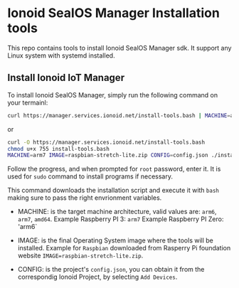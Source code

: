 # Ionoid SealOS Manager Installation tools

This repo contains tools to install Ionoid SealOS Manager sdk. It
support any Linux system with systemd installed.


## Install Ionoid IoT Manager

To install Ionoid SealOS Manager, simply run the following command
on your termainl:

```bash
curl https://manager.services.ionoid.net/install-tools.bash | MACHINE=arm7 IMAGE=raspbian-stretch-lite.zip CONFIG=config.json bash
```

or

```bash
curl -O https://manager.services.ionoid.net/install-tools.bash
chmod u+x 755 install-tools.bash
MACHINE=arm7 IMAGE=raspbian-stretch-lite.zip CONFIG=config.json ./install-tools.bash
```


Follow the progress, and when prompted for `root` password, enter it.
It is used for `sudo` command to install programs if necessary.

This command downloads the installation script and execute it with
`bash` making sure to pass the right envrionment variables.

* MACHINE: is the target machine architecture, valid values are: `arm6`,
        `arm7`, `amd64`.
Example Raspberry PI 3: `arm7`
Example Raspberry PI Zero: 'arm6`


* IMAGE: is the final Operating System image where the tools will be
installed. Example for `Raspbian` downloaded from Rasperry Pi foundation website `IMAGE=raspbian-stretch-lite.zip`.


* CONFIG: is the project's `config.json`, you can obtain it from the
correspondig Ionoid Project, by selecting `Add Devices`.

